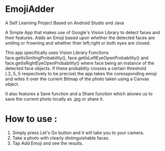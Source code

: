 # EmojiAdder
A Self Learning Project Based on Android Studio and Java

A Simple App that makes use of Google's Vision Library to detect faces and their features. Adds an Emoji based upon whether the detected faces are smiling or frowning and whether thier left,right or both eyes are closed.

This app specifically uses Vision Library Functions face.getIsSmilingProbability(), face.getIsLeftEyeOpenProbability() and face.getIsRightEyeOpenProbability() where face being an instance of the detected face objects. If these probablity crosses a certain threshold (.2,.5,.5 respectively to be precise) the app takes the coressponding emoji and wites it over the current Bitmap of the photo taken using a Canvas object.

It also features a Save function and a Share function which aloows us to save the current photo locally as .jpg or share it.

# How to use : 
1) Simply press Let's Go button and it will take you to your camera.
2) Take a photo with clearly distinguishable faces.
3) Tap Add Emoji and see the results.
